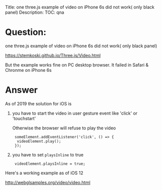 Title: one three.js example of video on iPhone 6s did not work( only black panel)
Description:
TOC: qna

# Question:

one three.js example of video on iPhone 6s  did not work( only black panel)

https://stemkoski.github.io/Three.js/Video.html


But the example works fine on PC desktop browser.
It failed in Safari & Chronme on iPhone 6s


# Answer

As of 2019 the solution for iOS is

1. you have to start the video in user gesture event like 'click' or 'touchstart'

   Otherwise the browser will refuse to play the video

        someElement.addEventListener('click', () => {
         videoElement.play();
        });

2. you have to set `playsInline` to true

        videoElement.playsInline = true;

Here's a working example as of iOS 12

http://webglsamples.org/video/video.html








